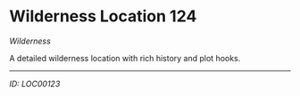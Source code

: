 # Wilderness Location 124

*Wilderness*

A detailed wilderness location with rich history and plot hooks.

---
*ID: LOC00123*
